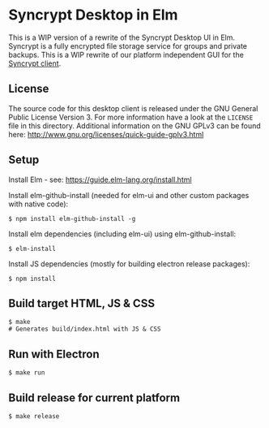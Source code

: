 # Syncrypt Desktop in Elm

This is a WIP version of a rewrite of the Syncrypt Desktop UI in Elm.
Syncrypt is a fully encrypted file storage service for groups and private
backups. This is a WIP rewrite of our platform independent GUI for the [Syncrypt
client](https://github.com/syncrypt/client).

## License

The source code for this desktop client is released under the GNU General Public
License Version 3. For more information have a look at the `LICENSE` file in this
directory. Additional information on the GNU GPLv3 can be found here:
http://www.gnu.org/licenses/quick-guide-gplv3.html

## Setup

Install Elm - see: https://guide.elm-lang.org/install.html

Install elm-github-install (needed for elm-ui and other custom packages with
native code):

    $ npm install elm-github-install -g

Install elm dependencies (including elm-ui) using elm-github-install:

    $ elm-install

Install JS dependencies (mostly for building electron release packages):

    $ npm install

## Build target HTML, JS & CSS
    $ make
    # Generates build/index.html with JS & CSS

## Run with Electron
    $ make run

## Build release for current platform

    $ make release
